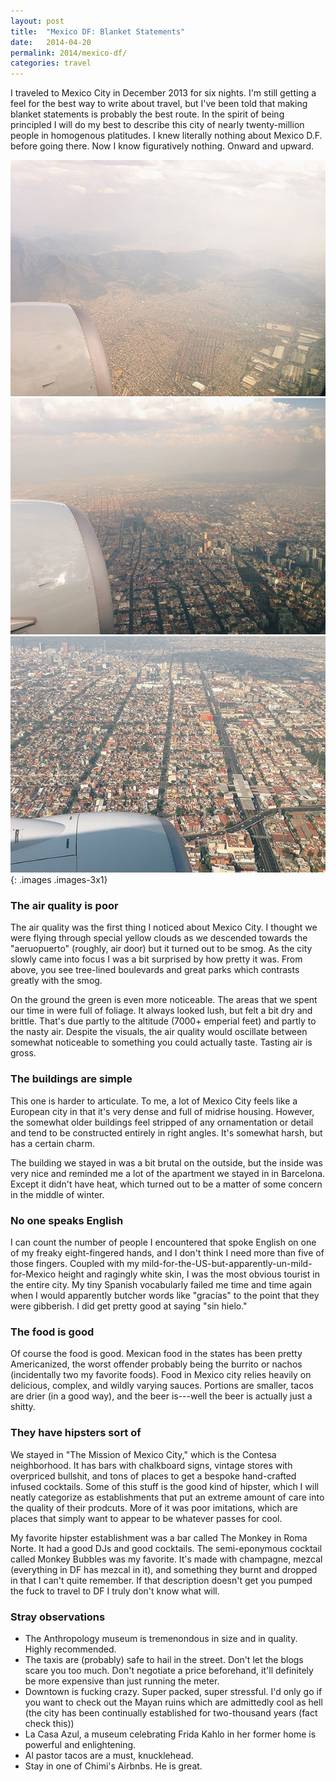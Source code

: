 ```yaml
---
layout: post
title:  "Mexico DF: Blanket Statements"
date:   2014-04-20
permalink: 2014/mexico-df/
categories: travel
---
```


I traveled to Mexico City in December 2013 for six nights. I'm still getting a feel for the best way to write about travel, but I've been told that making blanket statements is probably the best route. In the spirit of being principled I will do my best to describe this city of nearly twenty-million people in homogenous platitudes. I knew literally nothing about Mexico D.F. before going there. Now I know figuratively nothing. Onward and upward.

![Flying over Mexico, D.F.](/img/df/01-01-s.jpg "Flying over DF")
![Flying over Mexico, D.F.](/img/df/01-02-s.jpg "Flying over DF")
![Flying over Mexico, D.F.](/img/df/01-03-s.jpg "Flying over DF")
{: .images .images-3x1}

### The air quality is poor
The air quality was the first thing I noticed about Mexico City. I thought we were flying through special yellow clouds as we descended towards the "aeruopuerto" (roughly, air door) but it turned out to be smog. As the city slowly came into focus I was a bit surprised by how pretty it was. From above, you see tree-lined boulevards and great parks which contrasts greatly with the smog.

On the ground the green is even more noticeable. The areas that we spent our time in were full of foliage. It always looked lush, but felt a bit dry and brittle. That's due partly to the altitude (7000+ emperial feet) and partly to the nasty air. Despite the visuals, the air quality would oscillate between somewhat noticeable to something you could actually taste. Tasting air is gross.

### The buildings are simple
This one is harder to articulate. To me, a lot of Mexico City feels like a European city in that it's very dense and full of midrise housing. However, the somewhat older buildings feel stripped of any ornamentation or detail and tend to be constructed entirely in right angles. It's somewhat harsh, but has a certain charm.

The building we stayed in was a bit brutal on the outside, but the inside was very nice and reminded me a lot of the apartment we stayed in in Barcelona. Except it didn't have heat, which turned out to be a matter of some concern in the middle of winter.

### No one speaks English
I can count the number of people I encountered that spoke English on one of my freaky eight-fingered hands, and I don't think I need more than five of those fingers. Coupled with my mild-for-the-US-but-apparently-un-mild-for-Mexico height and ragingly white skin, I was the most obvious tourist in the entire city. My tiny Spanish vocabularly failed me time and time again when I would apparently butcher words like "gracías" to the point that they were gibberish. I did get pretty good at saying "sin hielo."

### The food is good
Of course the food is good. Mexican food in the states has been pretty Americanized, the worst offender probably being the burrito or nachos (incidentally two my favorite foods). Food in Mexico city relies heavily on delicious, complex, and wildly varying sauces. Portions are smaller, tacos are drier (in a good way), and the beer is---well the beer is actually just a shitty.

### They have hipsters sort of
We stayed in "The Mission of Mexico City," which is the Contesa neighborhood. It has bars with chalkboard signs, vintage stores with overpriced bullshit, and tons of places to get a bespoke hand-crafted infused cocktails. Some of this stuff is the good kind of hipster, which I will neatly categorize as establishments that put an extreme amount of care into the quality of their prodcuts. More of it was poor imitations, which are places that simply want to appear to be whatever passes for cool.

My favorite hipster establishment was a bar called The Monkey in Roma Norte. It had a good DJs and good cocktails. The semi-eponymous cocktail called Monkey Bubbles was my favorite. It's made with champagne, mezcal (everything in DF has mezcal in it), and something they burnt and dropped in that I can't quite remember. If that description doesn't get you pumped the fuck to travel to DF I truly don't know what will.

### Stray observations
- The Anthropology museum is tremenondous in size and in quality. Highly recommended.
- The taxis are (probably) safe to hail in the street. Don't let the blogs scare you too much. Don't negotiate a price beforehand, it'll definitely be more expensive than just running the meter.
- Downtown is fucking crazy. Super packed, super stressful. I'd only go if you want to check out the Mayan ruins which are admittedly cool as hell (the city has been continually established for two-thousand years (fact check this))
- La Casa Azul, a museum celebrating Frida Kahlo in her former home is powerful and enlightening.
- Al pastor tacos are a must, knucklehead.
- Stay in one of Chimi's Airbnbs. He is great.